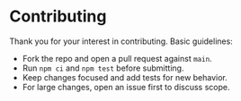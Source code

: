 # Contributing

Thank you for your interest in contributing. Basic guidelines:
- Fork the repo and open a pull request against `main`.
- Run `npm ci` and `npm test` before submitting.
- Keep changes focused and add tests for new behavior.
- For large changes, open an issue first to discuss scope.
